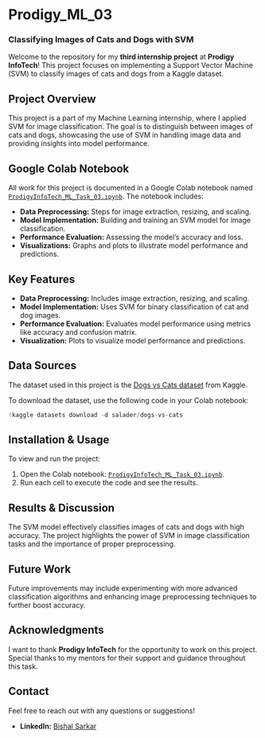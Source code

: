 # **Prodigy_ML_03**

### **Classifying Images of Cats and Dogs with SVM**

Welcome to the repository for my **third internship project** at **Prodigy InfoTech**! This project focuses on implementing a Support Vector Machine (SVM) to classify images of cats and dogs from a Kaggle dataset.

## **Project Overview**

This project is a part of my Machine Learning internship, where I applied SVM for image classification. The goal is to distinguish between images of cats and dogs, showcasing the use of SVM in handling image data and providing insights into model performance.

## **Google Colab Notebook**

All work for this project is documented in a Google Colab notebook named [`ProdigyInfoTech_ML_Task_03.ipynb`](https://colab.research.google.com/drive/1u7y_3EwCCigD4r3CwvmLoctuLY4U4sSH?usp=sharing). The notebook includes:

- **Data Preprocessing:** Steps for image extraction, resizing, and scaling.
- **Model Implementation:** Building and training an SVM model for image classification.
- **Performance Evaluation:** Assessing the model’s accuracy and loss.
- **Visualizations:** Graphs and plots to illustrate model performance and predictions.

## **Key Features**

- **Data Preprocessing:** Includes image extraction, resizing, and scaling.
- **Model Implementation:** Uses SVM for binary classification of cat and dog images.
- **Performance Evaluation:** Evaluates model performance using metrics like accuracy and confusion matrix.
- **Visualization:** Plots to visualize model performance and predictions.

## **Data Sources**

The dataset used in this project is the [Dogs vs Cats dataset](https://www.kaggle.com/c/dogs-vs-cats/data) from Kaggle.

To download the dataset, use the following code in your Colab notebook:

```python
!kaggle datasets download -d salader/dogs-vs-cats
```

## **Installation & Usage**

To view and run the project:

1. Open the Colab notebook: [`ProdigyInfoTech_ML_Task_03.ipynb`](https://colab.research.google.com/drive/1s9yqrUiRpQJLfUJrBJz8kPIzERBZktWZ?usp=sharing).
2. Run each cell to execute the code and see the results.

## **Results & Discussion**

The SVM model effectively classifies images of cats and dogs with high accuracy. The project highlights the power of SVM in image classification tasks and the importance of proper preprocessing.

## **Future Work**

Future improvements may include experimenting with more advanced classification algorithms and enhancing image preprocessing techniques to further boost accuracy.

## **Acknowledgments**

I want to thank **Prodigy InfoTech** for the opportunity to work on this project. Special thanks to my mentors for their support and guidance throughout this task.

## **Contact**

Feel free to reach out with any questions or suggestions!

- **LinkedIn:** [Bishal Sarkar](https://www.linkedin.com/in/bishal-sarkar-103ba6265)
